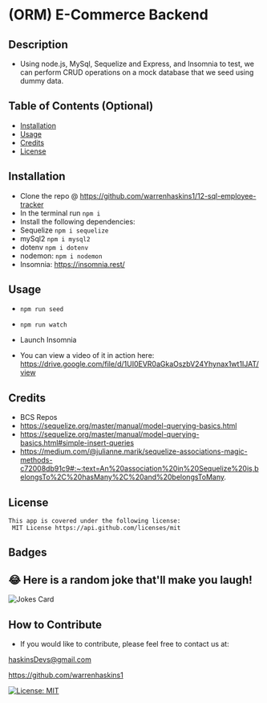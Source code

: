 # (ORM) E-Commerce Backend

## Description

- Using node.js, MySql, Sequelize and Express, and Insomnia to test, we can perform CRUD operations on a mock database that we seed using dummy data. 

## Table of Contents (Optional)

- [Installation](#installation)
- [Usage](#usage)
- [Credits](#credits)
- [License](#license)

## Installation

- Clone the repo @ https://github.com/warrenhaskins1/12-sql-employee-tracker
- In the terminal run `npm i`
- Install the following dependencies:
- Sequelize `npm i sequelize`
- mySql2 `npm i mysql2`
- dotenv `npm i dotenv`
- nodemon: `npm i nodemon`
- Insomnia: https://insomnia.rest/

## Usage

- `npm run seed`
- `npm run watch`
- Launch Insomnia

- You can view a video of it in action here: https://drive.google.com/file/d/1UI0EVR0aGkaOszbV24Yhynax1wt1IJAT/view 

## Credits

- BCS Repos
- https://sequelize.org/master/manual/model-querying-basics.html
- https://sequelize.org/master/manual/model-querying-basics.html#simple-insert-queries
- https://medium.com/@julianne.marik/sequelize-associations-magic-methods-c72008db91c9#:~:text=An%20association%20in%20Sequelize%20is,belongsTo%2C%20hasMany%2C%20and%20belongsToMany.

## License

    This app is covered under the following license:
     MIT License https://api.github.com/licenses/mit

## Badges

## 😂 Here is a random joke that'll make you laugh!

![Jokes Card](https://readme-jokes.vercel.app/api)

## How to Contribute

- If you would like to contribute, please feel free to contact us at:

haskinsDevs@gmail.com

https://github.com/warrenhaskins1

 [![License: MIT](https://img.shields.io/badge/License-MIT-yellow.svg)](https://opensource.org/licenses/MIT)
